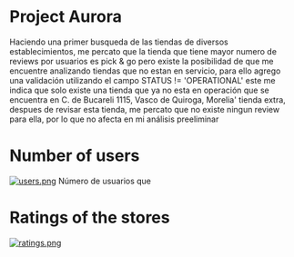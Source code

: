# Project Aurora
Haciendo una primer busqueda de las tiendas de diversos establecimientos, me percato que la tienda que tiene mayor numero de reviews por usuarios es pick & go
pero existe la posibilidad de que me encuentre analizando tiendas que no estan en servicio, para ello agrego una validación
utilizando el campo STATUS != 'OPERATIONAL' este me indica que solo existe una tienda que ya no esta en operación que se encuentra en 
C. de Bucareli 1115, Vasco de Quiroga, Morelia' tienda extra,  despues de revisar esta tienda, me percato que no existe ningun review
para ella, por lo que no afecta en mi análisis preeliminar

# Number of users
[![users.png](https://i.postimg.cc/bNQsgvHs/users.png)](https://postimg.cc/XpYj74Pb)
Número de usuarios que 
# Ratings of the stores
[![ratings.png](https://i.postimg.cc/g2mrTPN4/ratings.png)](https://postimg.cc/56KxXDcF)
